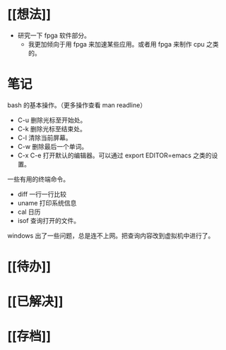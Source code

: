 # [[想法]]
- 研究一下 fpga 软件部分。
	- 我更加倾向于用 fpga 来加速某些应用。或者用 fpga 来制作 cpu 之类的。


# 笔记
bash 的基本操作。（更多操作查看 man readline）
- C-u 删除光标至开始处。
- C-k 删除光标至结束处。
- C-l 清除当前屏幕。
- C-w 删除最后一个单词。
- C-x C-e 打开默认的编辑器。可以通过 export EDITOR=emacs 之类的设置。

一些有用的终端命令。
- diff 一行一行比较
- uname 打印系统信息
- cal 日历
- isof 查询打开的文件。

windows 出了一些问题，总是连不上网。把查询内容改到虚拟机中进行了。
# [[待办]]

# [[已解决]]

# [[存档]]